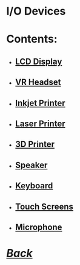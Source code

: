 # I/O Devices

# Contents:
- ## [LCD Display](../CS/C331.md)
- ## [VR Headset](../CS/C332.md)
- ## [Inkjet Printer](../CS/C333.md)
- ## [Laser Printer](../CS/C334.md)
- ## [3D Printer](../CS/C335.md)
- ## [Speaker](../CS/C336.md)
- ## [Keyboard](../CS/C336.md)
- ## [Touch Screens](../CS/C337.md)
- ## [Microphone](../CS/C338.md)

# [*Back*](../CS/C300.md)